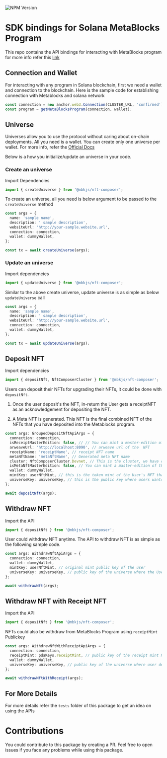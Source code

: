 ![NPM Version](https://img.shields.io/npm/v/@mbkjs/nft-composer)

# SDK bindings for Solana MetaBlocks Program

This repo contains the API bindings for interacting with MetaBlocks program for more info refer this [link](https://metablocks.world/guides/protocol/thinking-in-meta-blocks)

## Connection and Wallet

For interacting with any program in Solana blockchain, first we need a wallet and connection to the blockchain.
Here is the sample code for establishing connection with Metablocks and solana network

```typescript
const connection = new anchor.web3.Connection(CLUSTER_URL, 'confirmed');
const program = getMetaBlocksProgram(connection, wallet);
```

## Universe

Universes allow you to use the protocol without caring about on-chain deployments. All you need is a wallet. You can create only one universe per wallet. For more info, refer the [Official Docs](https://metablocks.world/guides/protocol/creating-a-universe)

Below is a how you initialize/update an universe in your code.

### Create an universe

Import Dependencies

```typescript
import { createUniverse } from '@mbkjs/nft-composer';
```

To create an universe, all you need is below argument to be passed to the `createUniverse` method

```typescript
const args = {
  name: 'sample name',
  description: ' sample description',
  websiteUrl: 'http://your-sample.website.url',
  connection: connection,
  wallet: dummyWallet,
};

const tx = await createUniverse(args);
```

### Update an universe

Import dependencies

```typescript
import { updateUniverse } from '@mbkjs/nft-composer';
```

Similar to the above create universe, update universe is as simple as below `updateUniverse` call

```typescript
const args = {
  name: 'sample name',
  description: ' sample description',
  websiteUrl: 'http://your-sample.website.url',
  connection: connection,
  wallet: dummyWallet,
};

const tx = await updateUniverse(args);
```

## Deposit NFT

Import dependencies

```typescript
import { depositNft, NftComposerCluster } from '@mbkjs/nft-composer';
```

Users can deposit their NFTs for upgrading their NFTs, it could be done with `depositNft`.

1. Once the user deposit's the NFT, in-return the User gets a receiptNFT as an acknowledgement for depositing the NFT.

2. A Meta NFT is generated. This NFT is the final combined NFT of the NFTs that you have deposited into the Metablocks program.

```typescript
const args: GroupedDepositNftApiArgs = {
  connection: connection,
  isReceiptMasterEdition: false, // // You can mint a master-edition of the Receipt NFT, you can keep this a default
  arweaveUrl: 'http://localhost:8090', // arweave url of the  NFT
  receiptName: 'receiptName', // receipt NFT name
  metaNftName: 'metaNftName', // Generated meta NFT name
  cluster: NftComposerCluster.Devnet, // This is the cluster, we have chosen devnet as the cluster
  isMetaNftMasterEdition: false, // You can mint a master-edition of the Meta NFT, you can keep this a default
  wallet: dummyWallet,
  mintKey: userNftMint, // this is the token mint of the User's NFT that needs to be deposited
  universeKey: universeKey, // this is the public key where users wants to deposit the nft
};

await depositNft(args);
```

## Withdraw NFT

Import the API

```typescript
import { depositNft } from '@mbkjs/nft-composer';
```

User could withdraw NFT anytime. The API to withdraw NFT is as simple as the following sample code.

```typescript
const args: WithdrawNftApiArgs = {
  connection: connection,
  wallet: dummyWallet,
  mintKey: userNftMint, // original mint public key of the user
  universeKey: universeKey, // public key of the universe where the User deposited the NFT
};

await withdrawNft(args);
```

## Withdraw NFT with Receipt NFT

Import the API

```typescript
import { depositNft } from '@mbkjs/nft-composer';
```

NFTs could also be withdraw from MetaBlocks Program using `receiptMint` Publickey

```typescript
const args: WithdrawNftWithReceiptApiArgs = {
  connection: connection,
  receiptMint: pdaKeys.receiptMint, // public key of the receipt mint NFT
  wallet: dummyWallet,
  universeKey: universeKey, // public key of the universe where user deposited NFT
};

await withdrawNftWithReceipt(args);
```

## For More Details

For more details refer the `tests` folder of this package to get an idea on using the APIs

# Contributions

You could contribute to this package by creating a PR. Feel free to open issues if you face any problems while using this package.
